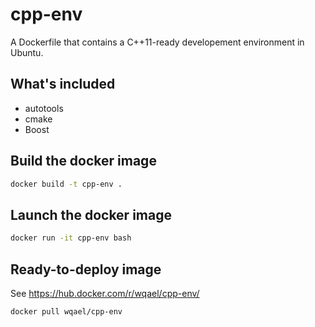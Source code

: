 # cpp-env

A Dockerfile that contains a C++11-ready developement environment in Ubuntu.

## What's included

* autotools
* cmake
* Boost

## Build the docker image

```sh
docker build -t cpp-env .
```

## Launch the docker image

```sh
docker run -it cpp-env bash
```

## Ready-to-deploy image

See https://hub.docker.com/r/wqael/cpp-env/

```sh
docker pull wqael/cpp-env
```
